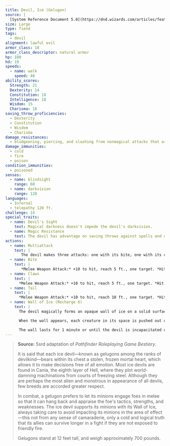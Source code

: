 ```yaml
---
title: Devil, Ice (Gelugon)
source: |
  [System Reference Document 5.0](https://dnd.wizards.com/articles/features/systems-reference-document-srd)
size: Large
type: fiend
tags:
  - devil
alignment: lawful evil
armor_class: 18
armor_class_descriptor: natural armor
hp: 180
hd: 19
speeds:
  - name: walk
    speed: 40
ability_scores:
  Strength: 21
  Dexterity: 14
  Constitution: 18
  Intelligence: 18
  Wisdom: 15
  Charisma: 18
saving_throw_proficiencies:
  - Dexterity
  - Constitution
  - Wisdom
  - Charisma
damage_resistances:
  - bludgeoning, piercing, and slashing from nonmagical attacks that aren't silvered
damage_immunities:
  - cold
  - fire
  - poison
condition_immunities:
  - poisoned
senses:
  - name: blindsight
    range: 60
  - name: darkvision
    range: 120
languages:
  - Infernal
  - telepathy 120 ft.
challenge: 14
special_traits:
  - name: Devil's Sight
    text: Magical darkness doesn't impede the devil's darkvision.
  - name: Magic Resistance
    text: The devil has advantage on saving throws against spells and other magical effects.
actions:
  - name: Multiattack
    text: |
       The devil makes three attacks: one with its bite, one with its claws, and one with its tail.
  - name: Bite
    text: |
       *Melee Weapon Attack:* +10 to hit, reach 5 ft., one target. *Hit:* 12 (2d6 + 5) piercing damage plus 10 (3d6) cold damage.
  - name: Claws
    text: |
      *Melee Weapon Attack:* +10 to hit, reach 5 ft., one target. *Hit:* 10 (2d4 + 5) slashing damage plus 10 (3d6) cold damage.
  - name: Tail
    text: |
      *Melee Weapon Attack:* +10 to hit, reach 10 ft., one target. *Hit:* 12 (2d6 + 5) bludgeoning damage plus 10 (3d6) cold damage.
  - name: Wall of Ice (Recharge 6)
    text: |
      The devil magically forms an opaque wall of ice on a solid surface it can see within  60 feet of it. The wall is 1 foot thick and up to 30 feet long and 10 feet high, or it's a hemispherical dome up to 20 feet in diameter.

      When the wall appears, each creature in its space is pushed out of it by the shortest route. The creature chooses which side of the wall to end up on, unless the creature is incapacitated. The creature then makes a DC 17 Dexterity saving throw, taking 35 (10d6) cold damage on a failed save, or half as much damage on a successful one.

      The wall lasts for 1 minute or until the devil is incapacitated or dies. The wall can be damaged and breached; each 10-foot section has AC 5, 30 hit points, vulnerability to fire damage, and immunity to acid, cold, necrotic, poison, and psychic damage. If a section is destroyed, it leaves behind a sheet of frigid air in the space the wall occupied. Whenever a creature finishes moving through the frigid air on a turn, willingly or otherwise, the creature must make a DC 17  Constitution saving throw, taking 17 (5d6) cold damage on a failed save, or half as much damage on a successful one. The frigid air dissipates when the rest of the wall vanishes.
---
```


> **Source:** 5srd adaptation of *Pathfinder Roleplaying Game Bestiary*.
>
> It is said that each ice devil—known as gelugons among the ranks of devilkind—bears within its chest a stolen, frozen mortal heart, which allows it to make decisions free of all emotion. Most ice devils are found in Cania, the eighth layer of Hell, where they plot world-damning machinations from courts of freezing steel. Although they are perhaps the most alien and monstrous in appearance of all devils, few breeds are accorded greater respect.
>
> In combat, a gelugon prefers to let its minions engage foes in melee so that it can hang back and appraise the foe's tactics, strengths, and weaknesses. The ice devil supports its minions with its Wall of Ice, always taking care to avoid impacting its minions in the area of effect—this not from any sense of camaraderie, only a cold and logical truth that its allies can survive longer in a fight if they are not exposed to friendly fire.
>
> Gelugons stand at 12 feet tall, and weigh approximately 700 pounds.
